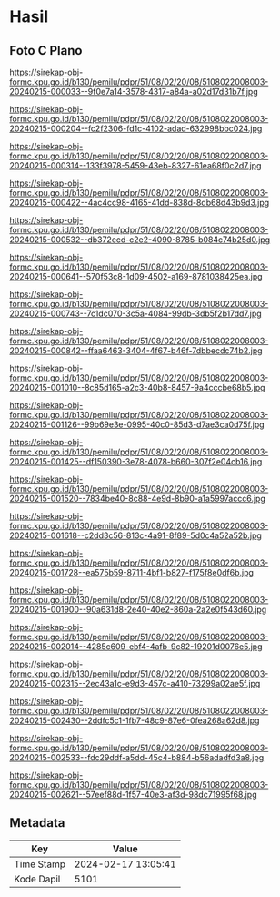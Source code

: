 # Hasil

## Foto C Plano

https://sirekap-obj-formc.kpu.go.id/b130/pemilu/pdpr/51/08/02/20/08/5108022008003-20240215-000033--9f0e7a14-3578-4317-a84a-a02d17d31b7f.jpg

https://sirekap-obj-formc.kpu.go.id/b130/pemilu/pdpr/51/08/02/20/08/5108022008003-20240215-000204--fc2f2306-fd1c-4102-adad-632998bbc024.jpg

https://sirekap-obj-formc.kpu.go.id/b130/pemilu/pdpr/51/08/02/20/08/5108022008003-20240215-000314--133f3978-5459-43eb-8327-61ea68f0c2d7.jpg

https://sirekap-obj-formc.kpu.go.id/b130/pemilu/pdpr/51/08/02/20/08/5108022008003-20240215-000422--4ac4cc98-4165-41dd-838d-8db68d43b9d3.jpg

https://sirekap-obj-formc.kpu.go.id/b130/pemilu/pdpr/51/08/02/20/08/5108022008003-20240215-000532--db372ecd-c2e2-4090-8785-b084c74b25d0.jpg

https://sirekap-obj-formc.kpu.go.id/b130/pemilu/pdpr/51/08/02/20/08/5108022008003-20240215-000641--570f53c8-1d09-4502-a169-8781038425ea.jpg

https://sirekap-obj-formc.kpu.go.id/b130/pemilu/pdpr/51/08/02/20/08/5108022008003-20240215-000743--7c1dc070-3c5a-4084-99db-3db5f2b17dd7.jpg

https://sirekap-obj-formc.kpu.go.id/b130/pemilu/pdpr/51/08/02/20/08/5108022008003-20240215-000842--ffaa6463-3404-4f67-b46f-7dbbecdc74b2.jpg

https://sirekap-obj-formc.kpu.go.id/b130/pemilu/pdpr/51/08/02/20/08/5108022008003-20240215-001010--8c85d165-a2c3-40b8-8457-9a4cccbe68b5.jpg

https://sirekap-obj-formc.kpu.go.id/b130/pemilu/pdpr/51/08/02/20/08/5108022008003-20240215-001126--99b69e3e-0995-40c0-85d3-d7ae3ca0d75f.jpg

https://sirekap-obj-formc.kpu.go.id/b130/pemilu/pdpr/51/08/02/20/08/5108022008003-20240215-001425--df150390-3e78-4078-b660-307f2e04cb16.jpg

https://sirekap-obj-formc.kpu.go.id/b130/pemilu/pdpr/51/08/02/20/08/5108022008003-20240215-001520--7834be40-8c88-4e9d-8b90-a1a5997accc6.jpg

https://sirekap-obj-formc.kpu.go.id/b130/pemilu/pdpr/51/08/02/20/08/5108022008003-20240215-001618--c2dd3c56-813c-4a91-8f89-5d0c4a52a52b.jpg

https://sirekap-obj-formc.kpu.go.id/b130/pemilu/pdpr/51/08/02/20/08/5108022008003-20240215-001728--ea575b59-8711-4bf1-b827-f175f8e0df6b.jpg

https://sirekap-obj-formc.kpu.go.id/b130/pemilu/pdpr/51/08/02/20/08/5108022008003-20240215-001900--90a631d8-2e40-40e2-860a-2a2e0f543d60.jpg

https://sirekap-obj-formc.kpu.go.id/b130/pemilu/pdpr/51/08/02/20/08/5108022008003-20240215-002014--4285c609-ebf4-4afb-9c82-19201d0076e5.jpg

https://sirekap-obj-formc.kpu.go.id/b130/pemilu/pdpr/51/08/02/20/08/5108022008003-20240215-002315--2ec43a1c-e9d3-457c-a410-73299a02ae5f.jpg

https://sirekap-obj-formc.kpu.go.id/b130/pemilu/pdpr/51/08/02/20/08/5108022008003-20240215-002430--2ddfc5c1-1fb7-48c9-87e6-0fea268a62d8.jpg

https://sirekap-obj-formc.kpu.go.id/b130/pemilu/pdpr/51/08/02/20/08/5108022008003-20240215-002533--fdc29ddf-a5dd-45c4-b884-b56adadfd3a8.jpg

https://sirekap-obj-formc.kpu.go.id/b130/pemilu/pdpr/51/08/02/20/08/5108022008003-20240215-002621--57eef88d-1f57-40e3-af3d-98dc71995f68.jpg


## Metadata

| Key        | Value               |
| ---------- | ------------------- |
| Time Stamp | 2024-02-17 13:05:41 |
| Kode Dapil | 5101                |



